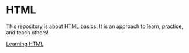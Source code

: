 # HTML
This repository is about HTML basics.
It is an approach to learn, practice, and teach others!

[Learning HTML](https://github.com/bryanda/html/blob/master/LearningHTML.html)

